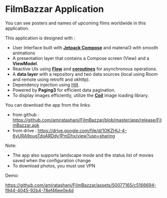 # FilmBazzar Application
You can see posters and names of upcoming films worldwide in this application.

This application is designed with :
*   User Interface built with **[Jetpack Compose](https://developer.android.com/jetpack/compose)** and material3 with smooth animations
*   A presentation layer that contains a Compose screen (View) and a **ViewModel**.
*   Reactive UIs using **[Flow](https://developer.android.com/kotlin/flow)** and **[coroutines](https://kotlinlang.org/docs/coroutines-overview.html)** for asynchronous operations.
*   A **data layer** with a repository and two data sources (local using Room and remote using retrofit and okhttp).
*   Dependency injection using [Hilt](https://developer.android.com/training/dependency-injection/hilt-android).
*   Powered by **Paging3** for efficient data pagination.
*   To display images efficiently, utilize the **[Coil](https://coil-kt.github.io/coil/)** image loading library.

You can download the app from the links:
* from github : https://github.com/amiratashani/FilmBazzar/blob/master/app/release/FilmBazzar.apk
* from drive : https://drive.google.com/file/d/1OKZHlJ-4-6yURA9ougTdoARDdy1PmDhx/view?usp=sharing

Note:
 * The app also supports landscape mode and the status list of movies saved when the configuration change
 * To download photos, you must use VPN

Demo:

https://github.com/amiratashani/FilmBazzar/assets/50077165/c5166694-f944-4045-92b4-78ef46ee0e4d

